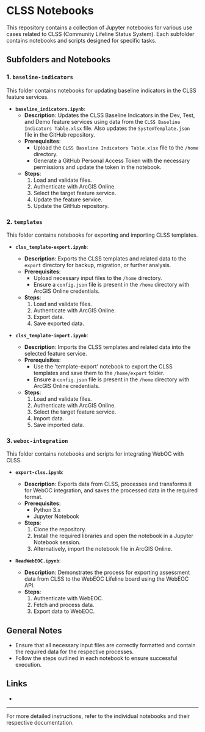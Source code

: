 # CLSS Notebooks

This repository contains a collection of Jupyter notebooks for various use cases related to CLSS (Community Lifeline Status System). Each subfolder contains notebooks and scripts designed for specific tasks.


## Subfolders and Notebooks

### 1. `baseline-indicators`

This folder contains notebooks for updating baseline indicators in the CLSS feature services.

- **`baseline_indicators.ipynb`**: 
  - **Description**: Updates the CLSS Baseline Indicators in the Dev, Test, and Demo feature services using data from the `CLSS Baseline Indicators Table.xlsx` file. Also updates the `SystemTemplate.json` file in the GitHub repository.
  - **Prerequisites**:
    - Upload the `CLSS Baseline Indicators Table.xlsx` file to the `/home` directory.
    - Generate a GitHub Personal Access Token with the necessary permissions and update the token in the notebook.
  - **Steps**:
    1. Load and validate files.
    2. Authenticate with ArcGIS Online.
    3. Select the target feature service.
    4. Update the feature service.
    5. Update the GitHub repository.

### 2. `templates`

This folder contains notebooks for exporting and importing CLSS templates.

- **`clss_template-export.ipynb`**: 
  - **Description**: Exports the CLSS templates and related data to the `export` directory for backup, migration, or further analysis.
  - **Prerequisites**:
    - Upload necessary input files to the `/home` directory.
    - Ensure a `config.json` file is present in the `/home` directory with ArcGIS Online credentials.
  - **Steps**:
    1. Load and validate files.
    2. Authenticate with ArcGIS Online.
    3. Export data.
    4. Save exported data.

- **`clss_template-import.ipynb`**: 
  - **Description**: Imports the CLSS templates and related data into the selected feature service.
  - **Prerequisites**:
    - Use the 'template-export' notebook to export the CLSS templates and save them to the `/home/export` folder.
    - Ensure a `config.json` file is present in the `/home` directory with ArcGIS Online credentials.
  - **Steps**:
    1. Load and validate files.
    2. Authenticate with ArcGIS Online.
    3. Select the target feature service.
    4. Import data.
    5. Save imported data.

### 3. `weboc-integration`

This folder contains notebooks and scripts for integrating WebOC with CLSS.

- **`export-clss.ipynb`**: 
  - **Description**: Exports data from CLSS, processes and transforms it for WebOC integration, and saves the processed data in the required format.
  - **Prerequisites**:
    - Python 3.x
    - Jupyter Notebook
  - **Steps**:
    1. Clone the repository.
    2. Install the required libraries and open the notebook in a Jupyter Notebook session.
    3. Alternatively, import the notebook file in ArcGIS Online.

- **`ReadWebEOC.ipynb`**: 
  - **Description**: Demonstrates the process for exporting assessment data from CLSS to the WebEOC Lifeline board using the WebEOC API.
  - **Steps**:
    1. Authenticate with WebEOC.
    2. Fetch and process data.
    3. Export data to WebEOC.

## General Notes

- Ensure that all necessary input files are correctly formatted and contain the required data for the respective processes.
- Follow the steps outlined in each notebook to ensure successful execution.

## Links

-

---

For more detailed instructions, refer to the individual notebooks and their respective documentation.

